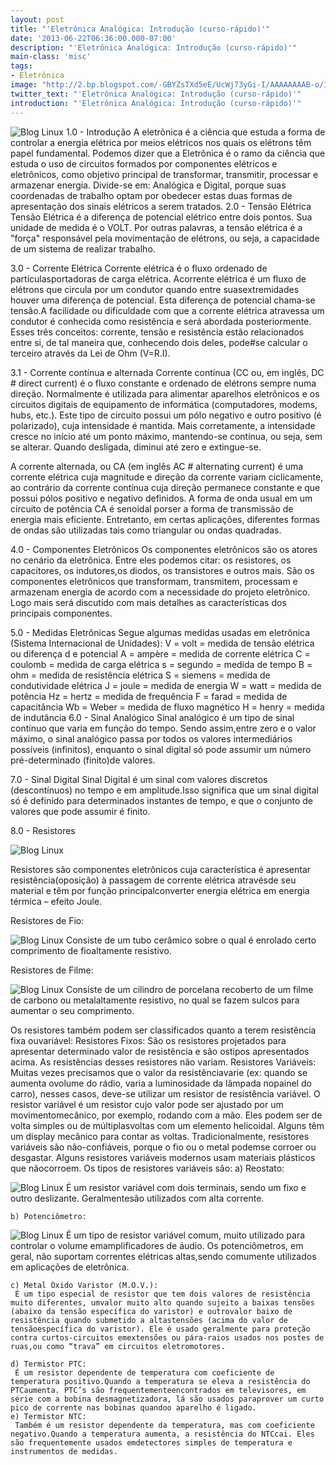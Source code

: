 ```yaml
---
layout: post
title: "'Eletrônica Analógica: Introdução (curso-rápido)'"
date: '2013-06-22T06:36:00.000-07:00'
description: "'Eletrônica Analógica: Introdução (curso-rápido)'"
main-class: 'misc'
tags:
- Eletrônica
image: "http://2.bp.blogspot.com/-GBYZsTXd5eE/UcWj73yGi-I/AAAAAAAAB-o/IxF4jzSntzc/s72-c/Eletr%C3%B4nica+Anal%C3%B3gica+(curso-r%C3%A1pido).jpg"
twitter_text: "'Eletrônica Analógica: Introdução (curso-rápido)'"
introduction: "'Eletrônica Analógica: Introdução (curso-rápido)'"
---
```

![Blog Linux](http://2.bp.blogspot.com/-GBYZsTXd5eE/UcWj73yGi-I/AAAAAAAAB-o/IxF4jzSntzc/s320/Eletr%C3%B4nica+Anal%C3%B3gica+(curso-r%C3%A1pido).jpg "Blog Linux")
1.0 - Introdução
 A eletrônica é a ciência que estuda a forma de controlar a energia elétrica por meios elétricos nos quais os elétrons têm papel fundamental. Podemos dizer que a Eletrônica é o ramo da ciência que estuda o uso de circuitos formados por componentes elétricos e eletrônicos, como objetivo principal de transformar, transmitir, processar e armazenar energia. Divide-se em: Analógica e Digital, porque suas coordenadas de trabalho optam por obedecer estas duas formas de apresentação dos sinais elétricos a serem tratados.
2.0 - Tensão Elétrica
 Tensão Elétrica é a diferença de potencial elétrico entre dois pontos. Sua unidade de medida é o VOLT. Por outras palavras, a tensão elétrica é a "força" responsável pela movimentação de elétrons, ou seja, a capacidade de um sistema de realizar trabalho. 
 
3.0 - Corrente Elétrica
 Corrente elétrica é o fluxo ordenado de partículasportadoras de carga elétrica. Acorrente elétrica é um fluxo de elétrons que circula por um condutor quando entre suasextremidades houver uma diferença de potencial. Esta diferença de potencial chama-se tensão.A facilidade ou dificuldade com que a corrente elétrica atravessa um condutor é conhecida como resistência e será abordada posteriormente. Esses três conceitos: corrente, tensão e resistência estão relacionados entre si, de tal maneira que, conhecendo dois deles, pode#se calcular o terceiro através da Lei de Ohm (V=R.I).
 
 3.1 - Corrente contínua e alternada
  Corrente contínua (CC ou, em inglês, DC # direct current) é o fluxo constante e ordenado de elétrons sempre numa direção. Normalmente é utilizada para alimentar aparelhos eletrônicos e os circuitos digitais de equipamento de informática (computadores, modems, hubs, etc.). Este tipo de circuito possui um pólo negativo e outro positivo (é polarizado), cuja intensidade é mantida. Mais corretamente, a intensidade cresce no início até um ponto máximo, mantendo-se contínua, ou seja, sem se alterar. Quando desligada, diminui até zero e extingue-se.
 
  A corrente alternada, ou CA (em inglês AC # alternating current) é uma corrente elétrica cuja magnitude e direção da corrente variam ciclicamente, ao contrário da corrente contínua cuja direção permanece constante e que possui pólos positivo e negativo definidos. A forma de onda usual em um circuito de potência CA é senoidal porser a forma de transmissão de energia mais eficiente. Entretanto, em certas aplicações, diferentes formas de ondas são utilizadas tais como triangular ou ondas quadradas.
  
4.0 - Componentes Eletrônicos
 Os componentes eletrônicos são os atores no cenário da eletrônica. Entre eles podemos citar: os resistores, os capacitores, os indutores,os diodos, os transistores e outros mais. São os componentes eletrônicos que transformam, transmitem, processam e armazenam energia de acordo com a necessidade do projeto eletrônico. Logo mais será discutido com mais detalhes as características dos principais componentes.
 
  
5.0 - Medidas Eletrônicas
 Segue algumas medidas usadas em eletrônica (Sistema Internacional de Unidades):
 V = volt = medida de tensão elétrica ou diferença d
 e potencial
 A = ampère = medida de corrente elétrica
 C = coulomb = medida de carga elétrica
 s = segundo = medida de tempo
 B = ohm = medida de resistência elétrica
 S = siemens = medida de condutividade elétrica
 J = joule = medida de energia
 W = watt = medida de potência
 Hz = hertz = medida de frequência
 F = farad = medida de capacitância
 Wb = Weber = medida de fluxo magnético
 H = henry = medida de indutância 
6.0 - Sinal Analógico
 Sinal analógico é um tipo de sinal contínuo que varia em função do tempo. Sendo assim,entre zero e o valor máximo, o sinal analógico passa por todos os valores intermediários possíveis (infinitos), enquanto o sinal digital só pode assumir um número pré-determinado (finito)de valores.
 
7.0 - Sinal Digital
 Sinal Digital é um sinal com valores discretos (descontínuos) no tempo e em amplitude.Isso significa que um sinal digital só é definido para determinados instantes de tempo, e que o conjunto de valores que pode assumir é finito.
 
8.0 - Resistores
  
![Blog Linux](http://2.bp.blogspot.com/-cbjt-syWamM/UcWl2DLboZI/AAAAAAAAB-4/yYoRr8s5vy0/s320/resistores.png "Blog Linux")
  
 Resistores são componentes eletrônicos cuja característica é apresentar resistência(oposição) à passagem de corrente elétrica atravésde seu material e têm por função principalconverter energia elétrica em energia térmica – efeito Joule.
 
 Resistores de Fio:
 
![Blog Linux](http://4.bp.blogspot.com/-fTZAf_NXk-0/UcWmIKcFmOI/AAAAAAAAB_A/mwel9wCZ7aM/s320/resistores-de-fio.png "Blog Linux")
  Consiste de um tubo cerâmico sobre o qual é enrolado certo comprimento de fioaltamente resistivo.
  
 Resistores de Filme:
   
![Blog Linux](http://2.bp.blogspot.com/-D6TmV08gYfo/UcWmSOma3aI/AAAAAAAAB_I/VQfWU5CnvrQ/s320/resistores-de-filme.png "Blog Linux")
  Consiste de um cilindro de porcelana recoberto de um filme de carbono ou metalaltamente resistivo, no qual se fazem sulcos para aumentar o seu comprimento.
  
 Os resistores também podem ser classificados quanto a terem resistência fixa ouvariável:
  Resistores Fixos:
   São os resistores projetados para apresentar determinado valor de resistência e são ostipos apresentados acima. As resistências desses resistores não variam.
  Resistores Variáveis:
   Muitas vezes precisamos que o valor da resistênciavarie (ex: quando se aumenta ovolume do rádio, varia a luminosidade da lâmpada nopainel do carro), nesses casos, deve-se utilizar um resistor de resistência variável.
   O resistor variável é um resistor cujo valor pode ser ajustado por um movimentomecânico, por exemplo, rodando com a mão. Eles podem ser de volta simples ou de múltiplasvoltas com um elemento helicoidal. Alguns têm um display mecânico para contar as voltas.
   Tradicionalmente, resistores variáveis são não-confiáveis, porque o fio ou o metal podemse corroer ou desgastar. Alguns resistores variáveis modernos usam materiais plásticos que nãocorroem.
   Os tipos de resistores variáveis são:
    a) Reostato:
  
![Blog Linux](http://2.bp.blogspot.com/-CBN4qBSey2s/UcWmdqjir0I/AAAAAAAAB_Q/3ca2tzNSSvQ/s320/reostato.png "Blog Linux")
     É um resistor variável com dois terminais, sendo um fixo e outro deslizante. Geralmentesão utilizados com alta corrente.
    
    b) Potenciômetro:
  
![Blog Linux](http://1.bp.blogspot.com/-3R5ei61eqC4/UcWmkzT1YlI/AAAAAAAAB_Y/WYD68qnTqAw/s320/potenciom%C3%AAtro.png "Blog Linux")
     É um tipo de resistor variável comum, muito utilizado para controlar o volume emamplificadores de áudio. Os potenciômetros, em geral, não suportam correntes elétricas altas,sendo comumente utilizados em aplicações de eletrônica.
     
    c) Metal Óxido Varistor (M.O.V.):
     É um tipo especial de resistor que tem dois valores de resistência muito diferentes, umvalor muito alto quando sujeito a baixas tensões (abaixo da tensão específica do varistor) e outrovalor baixo de resistência quando submetido a altastensões (acima do valor de tensãoespecífica do varistor). Ele é usado geralmente para proteção contra curtos-circuitos emextensões ou pára-raios usados nos postes de ruas,ou como “trava” em circuitos eletromotores.
     
    d) Termistor PTC:
     É um resistor dependente de temperatura com coeficiente de temperatura positivo.Quando a temperatura se eleva a resistência do PTCaumenta. PTC’s são frequentementeencontrados em televisores, em série com a bobina desmagnetizadora, lá são usados paraprover um curto pico de corrente nas bobinas quandoo aparelho é ligado.
    e) Termistor NTC:
     Também é um resistor dependente da temperatura, mas com coeficiente negativo.Quando a temperatura aumenta, a resistência do NTCcai. Eles são frequentemente usados emdetectores simples de temperatura e instrumentos de medidas.
